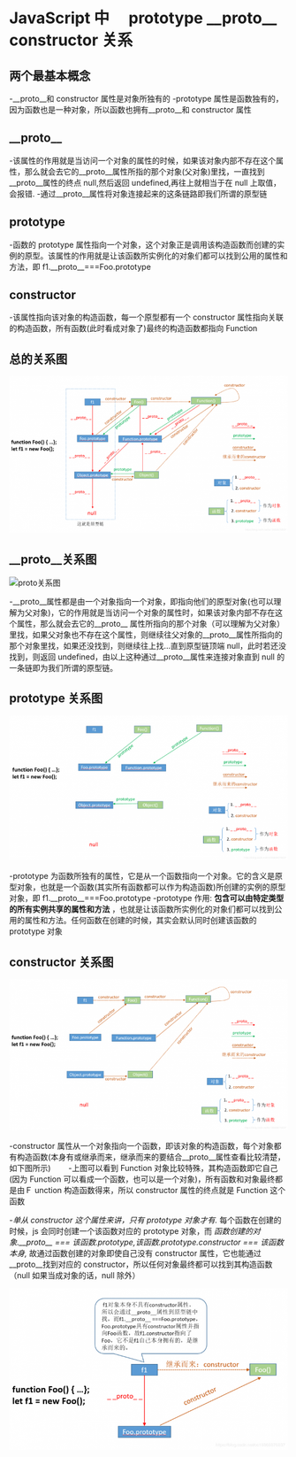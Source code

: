 # JavaScript 中　 prototype \_\_proto\_\_ constructor 关系

## 两个最基本概念

-\_\_proto\_\_和 constructor 属性是对象所独有的
-prototype 属性是函数独有的，因为函数也是一种对象，所以函数也拥有\_\_proto\_\_和 constructor 属性

## \_\_proto\_\_

-该属性的作用就是当访问一个对象的属性的时候，如果该对象内部不存在这个属性，那么就会去它的\_\_proto\_\_属性所指的那个对象(父对象)里找，一直找到\_\_proto\_\_属性的终点 null,然后返回 undefined,再往上就相当于在 null 上取值，会报错. -通过\_\_proto\_\_属性将对象连接起来的这条链路即我们所谓的原型链

## prototype

-函数的 prototype 属性指向一个对象，这个对象正是调用该构造函数而创建的实例的原型。该属性的作用就是让该函数所实例化的对象们都可以找到公用的属性和方法，即 f1.\_\_proto\_\_===Foo.prototype

## constructor

-该属性指向该对象的构造函数，每一个原型都有一个 constructor 属性指向关联的构造函数，所有函数(此时看成对象了)最终的构造函数都指向 Function

## 总的关系图

![总关系图](../../resource/blogs/images/prototype,__proto__,constructor关系/1.png)

## \_\_proto\_\_关系图

![proto关系图](../../resource/blogs/images/prototype,__proto__,constructor关系/２.png)

-\_\_proto\_\_属性都是由一个对象指向一个对象，即指向他们的原型对象(也可以理解为父对象)，它的作用就是当访问一个对象的属性时，如果该对象内部不存在这个属性，那么就会去它的\_\_proto\_\_ 属性所指向的那个对象（可以理解为父对象）里找，如果父对象也不存在这个属性，则继续往父对象的\_\_proto\_\_属性所指向的那个对象里找，如果还没找到，则继续往上找…直到原型链顶端 null，此时若还没找到，则返回 undefined，由以上这种通过\_\_proto\_\_属性来连接对象直到 null 的一条链即为我们所谓的原型链。

## prototype 关系图

![prototype关系图](../../resource/blogs/images/prototype,__proto__,constructor关系/3.png)

-prototype 为函数所独有的属性，它是从一个函数指向一个对象。它的含义是原型对象，也就是一个函数(其实所有函数都可以作为构造函数)所创建的实例的原型对象，即 f1.\_\_proto\_\_===Foo.prototype
-prototype 作用: **包含可以由特定类型的所有实例共享的属性和方法** ，也就是让该函数所实例化的对象们都可以找到公用的属性和方法。任何函数在创建的时候，其实会默认同时创建该函数的 prototype 对象

## constructor 关系图

![constructor关系图](../../resource/blogs/images/prototype,__proto__,constructor关系/4.png)

-constructor 属性从一个对象指向一个函数，即该对象的构造函数，每个对象都有构造函数(本身有或继承而来，继承而来的要结合\_\_proto\_\_属性查看比较清楚，如下图所示)　　 -上图可以看到 Function 对象比较特殊，其构造函数即它自己(因为 Function 可以看成一个函数，也可以是一个对象)，所有函数和对象最终都是由Ｆ unction 构造函数得来，所以 constructor 属性的终点就是 Function 这个函数

-_单从 constructor 这个属性来讲，只有 prototype 对象才有._ 每个函数在创建的时候，js 会同时创建一个该函数对应的 prototype 对象，而 _函数创建的对象.\_\_proto\_\_ === 该函数.prototype,该函数.prototype.constructor === 该函数本身,_ 故通过函数创建的对象即使自己没有 constructor 属性，它也能通过\_\_proto\_\_找到对应的 constructor，所以任何对象最终都可以找到其构造函数（null 如果当成对象的话，null 除外）

![继承而来的constructor图](../../resource/blogs/images/prototype,__proto__,constructor关系/5.png)
